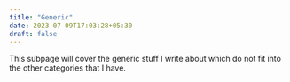 ```yaml
---
title: "Generic"
date: 2023-07-09T17:03:28+05:30
draft: false
---
```


This subpage will cover the generic stuff I write about which do not fit into the other categories that I have.